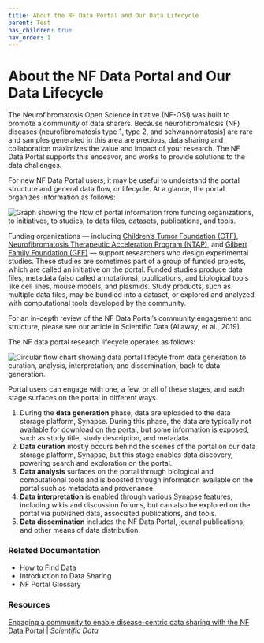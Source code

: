 ```yaml
---
title: About the NF Data Portal and Our Data Lifecycle
parent: Test
has_children: true
nav_order: 1
---
```


# About the NF Data Portal and Our Data Lifecycle

The Neurofibromatosis Open Science Initiative (NF-OSI) was built to promote a community of data sharers. Because neurofibromatosis (NF) diseases (neurofibromatosis type 1, type 2, and schwannomatosis) are rare and samples generated in this area are precious, data sharing and collaboration maximizes the value and impact of your research. The NF Data Portal supports this endeavor, and works to provide solutions to the data challenges.

For new NF Data Portal users, it may be useful to understand the portal structure and general data flow, or lifecycle. At a glance, the portal organizes information as follows:

![Graph showing the flow of portal information from funding organizations, to initiatives, to studies, to data files, datasets, publications, and tools.](https://nf-osi.github.io/assets/images/portal_organization.png)

Funding organizations — including [Children’s Tumor Foundation (CTF)](https://www.ctf.org/), [Neurofibromatosis Therapeutic Acceleration Program (NTAP)](http://www.n-tap.org/), and [Gilbert Family Foundation (GFF)](https://gilbertfamilyfoundation.org/) — support researchers who design experimental studies. These studies are sometimes part of a group of funded projects, which are called an initiative on the portal. Funded studies produce data files, metadata (also called annotations), publications, and biological tools like cell lines, mouse models, and plasmids. Study products, such as multiple data files, may be bundled into a dataset, or explored and analyzed with computational tools developed by the community.

For an in-depth review of the NF Data Portal’s community engagement and structure, please see our article in Scientific Data (Allaway, et al., 2019). 

The NF data portal research lifecycle operates as follows: 

![Circular flow chart showing data portal lifecyle from data generation to curation, analysis, interpretation, and dissemination, back to data generation.](https://nf-osi.github.io/assets/images/portal_lifecycle.png)

Portal users can engage with one, a few, or all of these stages, and each stage surfaces on the portal in different ways. 
1. During the **data generation** phase, data are uploaded to the  data storage platform, Synapse. During this phase, the data are typically not available for download on the portal, but  some information is exposed, such as study title, study description, and metadata.
2. **Data curation** mostly occurs behind the scenes of the portal on our data storage platform, Synapse, but this stage enables data discovery, powering search and exploration on the portal. 
3. **Data analysis** surfaces on the portal through biological and computational tools and is boosted through information available on the portal such as metadata and provenance. 
4. **Data interpretation** is enabled through various Synapse features, including wikis and discussion forums, but can also be explored on the portal via published data, associated publications, and tools. 
5. **Data dissemination** includes the NF Data Portal, journal publications, and other means of data distribution. 

### Related Documentation
- How to Find Data
- Introduction to Data Sharing
- NF Portal Glossary

### Resources
[Engaging a community to enable disease-centric data sharing with the NF Data Portal](https://www.nature.com/articles/s41597-019-0317-x) | _Scientific Data_
